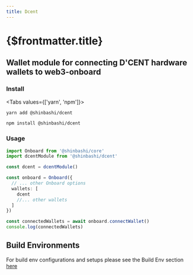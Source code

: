 ```yaml
---
title: Dcent
---
```


# {$frontmatter.title}

## Wallet module for connecting D'CENT hardware wallets to web3-onboard

### Install

<Tabs values={['yarn', 'npm']}>
<TabPanel value="yarn">

```sh copy
yarn add @shinbashi/dcent
```

  </TabPanel>
  <TabPanel value="npm">

```sh copy
npm install @shinbashi/dcent
```

  </TabPanel>
</Tabs>

### Usage

```typescript
import Onboard from '@shinbashi/core'
import dcentModule from '@shinbashi/dcent'

const dcent = dcentModule()

const onboard = Onboard({
  // ... other Onboard options
  wallets: [
    dcent
    //... other wallets
  ]
})

const connectedWallets = await onboard.connectWallet()
console.log(connectedWallets)
```

## Build Environments

For build env configurations and setups please see the Build Env section [here](/docs/modules/core#build-environments)
